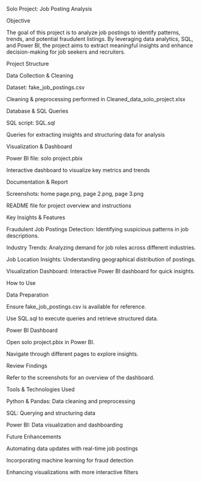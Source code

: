 Solo Project: Job Posting Analysis

Objective

The goal of this project is to analyze job postings to identify patterns, trends, and potential fraudulent listings. By leveraging data analytics, SQL, and Power BI, the project aims to extract meaningful insights and enhance decision-making for job seekers and recruiters.

Project Structure

Data Collection & Cleaning

Dataset: fake_job_postings.csv

Cleaning & preprocessing performed in Cleaned_data_solo_project.xlsx

Database & SQL Queries

SQL script: SQL.sql

Queries for extracting insights and structuring data for analysis

Visualization & Dashboard

Power BI file: solo project.pbix

Interactive dashboard to visualize key metrics and trends

Documentation & Report

Screenshots: home page.png, page 2.png, page 3.png

README file for project overview and instructions

Key Insights & Features

Fraudulent Job Postings Detection: Identifying suspicious patterns in job descriptions.

Industry Trends: Analyzing demand for job roles across different industries.

Job Location Insights: Understanding geographical distribution of postings.

Visualization Dashboard: Interactive Power BI dashboard for quick insights.

How to Use

Data Preparation

Ensure fake_job_postings.csv is available for reference.

Use SQL.sql to execute queries and retrieve structured data.

Power BI Dashboard

Open solo project.pbix in Power BI.

Navigate through different pages to explore insights.

Review Findings

Refer to the screenshots for an overview of the dashboard.

Tools & Technologies Used

Python & Pandas: Data cleaning and preprocessing

SQL: Querying and structuring data

Power BI: Data visualization and dashboarding

Future Enhancements

Automating data updates with real-time job postings

Incorporating machine learning for fraud detection

Enhancing visualizations with more interactive filters
